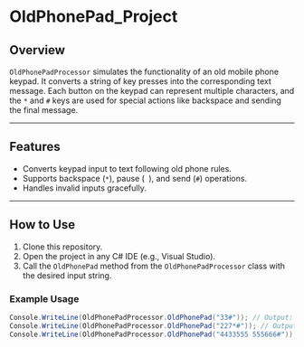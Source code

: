 # OldPhonePad_Project

## Overview

`OldPhonePadProcessor` simulates the functionality of an old mobile phone keypad. It converts a string of key presses into the corresponding text message. Each button on the keypad can represent multiple characters, and the `*` and `#` keys are used for special actions like backspace and sending the final message.

---

## Features

- Converts keypad input to text following old phone rules.
- Supports backspace (`*`), pause (` `), and send (`#`) operations.
- Handles invalid inputs gracefully.

---

## How to Use

1. Clone this repository.
2. Open the project in any C# IDE (e.g., Visual Studio).
3. Call the `OldPhonePad` method from the `OldPhonePadProcessor` class with the desired input string.

### Example Usage

```csharp
Console.WriteLine(OldPhonePadProcessor.OldPhonePad("33#")); // Output: E
Console.WriteLine(OldPhonePadProcessor.OldPhonePad("227*#")); // Output: B
Console.WriteLine(OldPhonePadProcessor.OldPhonePad("4433555 555666#")); // Output: HELLO
